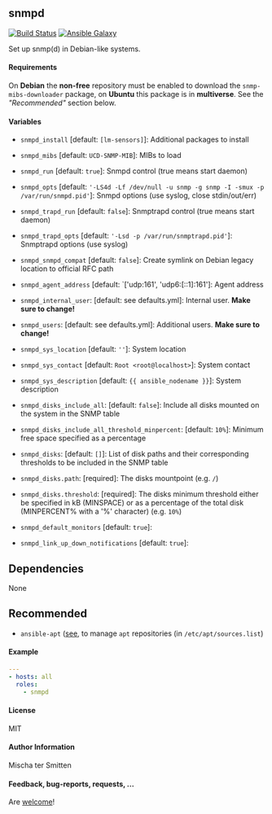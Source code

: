 ## snmpd

[![Build Status](https://travis-ci.org/Oefenweb/ansible-snmpd.svg?branch=master)](https://travis-ci.org/Oefenweb/ansible-snmpd) [![Ansible Galaxy](http://img.shields.io/badge/ansible--galaxy-snmpd-blue.svg)](https://galaxy.ansible.com/tersmitten/snmpd)

Set up snmp(d) in Debian-like systems.

#### Requirements


On **Debian** the **non-free** repository must be enabled to download the `snmp-mibs-downloader` package,
on **Ubuntu** this package is in **multiverse**. See the *"Recommended"* section below.

#### Variables

* `snmpd_install` [default: `[lm-sensors]`]: Additional packages to install
* `snmpd_mibs` [default: `UCD-SNMP-MIB`]: MIBs to load
* `snmpd_run` [default: `true`]: Snmpd control (true means start daemon)
* `snmpd_opts` [default: `'-LS4d -Lf /dev/null -u snmp -g snmp -I -smux -p /var/run/snmpd.pid'`]: Snmpd options (use syslog, close stdin/out/err)
* `snmpd_trapd_run` [default: `false`]: Snmptrapd control (true means start daemon)
* `snmpd_trapd_opts` [default: `'-Lsd -p /var/run/snmptrapd.pid'`]: Snmptrapd options (use syslog)
* `snmpd_snmpd_compat` [default: `false`]: Create symlink on Debian legacy location to official RFC path

* `snmpd_agent_address` [default: `['udp:161', 'udp6:[::1]:161']: Agent address

* `snmpd_internal_user`: [default: see defaults.yml]: Internal user. **Make sure to change!**

* `snmpd_users`: [default: see defaults.yml]: Additional users. **Make sure to change!**
* `snmpd_sys_location` [default: `''`]: System location
* `snmpd_sys_contact` [default: `Root <root@localhost>`]: System contact
* `snmpd_sys_description` [default: `{{ ansible_nodename }}`]: System description

* `snmpd_disks_include_all`: [default: `false`]: Include all disks mounted on the system in the SNMP table
* `snmpd_disks_include_all_threshold_minpercent`: [default: `10%`]: Minimum free space specified as a percentage
* `snmpd_disks`: [default: `[]`]: List of disk paths and their corresponding thresholds to be included in the SNMP table
* `snmpd_disks.path`: [required]: The disks mountpoint (e.g. `/`)
* `snmpd_disks.threshold`: [required]: The disks minimum threshold either be specified in kB (MINSPACE) or as a percentage of the total disk (MINPERCENT% with a '%' character) (e.g. `10%`)

* `snmpd_default_monitors` [default: `true`]:
* `snmpd_link_up_down_notifications` [default: `true`]:

## Dependencies

None

## Recommended

* `ansible-apt` ([see](https://github.com/Oefenweb/ansible-apt), to manage `apt` repositories (in `/etc/apt/sources.list`)

#### Example

```yaml
---
- hosts: all
  roles:
    - snmpd
```

#### License

MIT

#### Author Information

Mischa ter Smitten

#### Feedback, bug-reports, requests, ...

Are [welcome](https://github.com/Oefenweb/ansible-snmpd/issues)!
